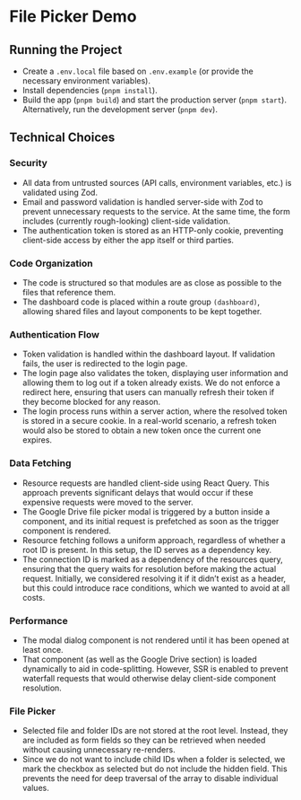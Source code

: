# File Picker Demo

## Running the Project

- Create a `.env.local` file based on `.env.example` (or provide the necessary environment variables).
- Install dependencies (`pnpm install`).
- Build the app (`pnpm build`) and start the production server (`pnpm start`). Alternatively, run the development server (`pnpm dev`).

## Technical Choices

### Security

- All data from untrusted sources (API calls, environment variables, etc.) is validated using Zod.
- Email and password validation is handled server-side with Zod to prevent unnecessary requests to the service. At the same time, the form includes (currently rough-looking) client-side validation.
- The authentication token is stored as an HTTP-only cookie, preventing client-side access by either the app itself or third parties.

### Code Organization

- The code is structured so that modules are as close as possible to the files that reference them.
- The dashboard code is placed within a route group `(dashboard)`, allowing shared files and layout components to be kept together.

### Authentication Flow

- Token validation is handled within the dashboard layout. If validation fails, the user is redirected to the login page.
- The login page also validates the token, displaying user information and allowing them to log out if a token already exists. We do not enforce a redirect here, ensuring that users can manually refresh their token if they become blocked for any reason.
- The login process runs within a server action, where the resolved token is stored in a secure cookie. In a real-world scenario, a refresh token would also be stored to obtain a new token once the current one expires.

### Data Fetching

- Resource requests are handled client-side using React Query. This approach prevents significant delays that would occur if these expensive requests were moved to the server.
- The Google Drive file picker modal is triggered by a button inside a component, and its initial request is prefetched as soon as the trigger component is rendered.
- Resource fetching follows a uniform approach, regardless of whether a root ID is present. In this setup, the ID serves as a dependency key.
- The connection ID is marked as a dependency of the resources query, ensuring that the query waits for resolution before making the actual request. Initially, we considered resolving it if it didn’t exist as a header, but this could introduce race conditions, which we wanted to avoid at all costs.

### Performance

- The modal dialog component is not rendered until it has been opened at least once.
- That component (as well as the Google Drive section) is loaded dynamically to aid in code-splitting. However, SSR is enabled to prevent waterfall requests that would otherwise delay client-side component resolution.

### File Picker

- Selected file and folder IDs are not stored at the root level. Instead, they are included as form fields so they can be retrieved when needed without causing unnecessary re-renders.
- Since we do not want to include child IDs when a folder is selected, we mark the checkbox as selected but do not include the hidden field. This prevents the need for deep traversal of the array to disable individual values.
